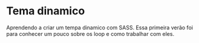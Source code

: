 # Tema dinamico

Aprendendo a criar um tempa dinamico com SASS.
Essa primeira verão foi para conhecer um pouco sobre os loop e como trabalhar com eles.
